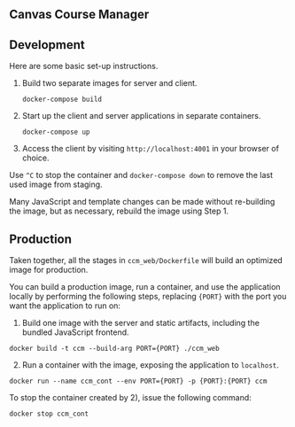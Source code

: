 ## Canvas Course Manager

## Development

Here are some basic set-up instructions.

1. Build two separate images for server and client.
    ```
    docker-compose build
    ```

2. Start up the client and server applications in separate containers.
    ```
    docker-compose up
    ```

3. Access the client by visiting `http://localhost:4001` in your browser of choice.

Use `^C` to stop the container and `docker-compose down` to remove the last used image from staging.

Many JavaScript and template changes can be made without re-building the image,
but as necessary, rebuild the image using Step 1.

## Production

Taken together, all the stages in `ccm_web/Dockerfile` will build an optimized image for production.

You can build a production image, run a container, and use the application locally by performing
the following steps, replacing `{PORT}` with the port you want the application to run on:

1. Build one image with the server and static artifacts, including the bundled JavaScript frontend.

```
docker build -t ccm --build-arg PORT={PORT} ./ccm_web
```

2. Run a container with the image, exposing the application to `localhost`.

```
docker run --name ccm_cont --env PORT={PORT} -p {PORT}:{PORT} ccm
```

To stop the container created by 2), issue the following command:

```
docker stop ccm_cont
```
